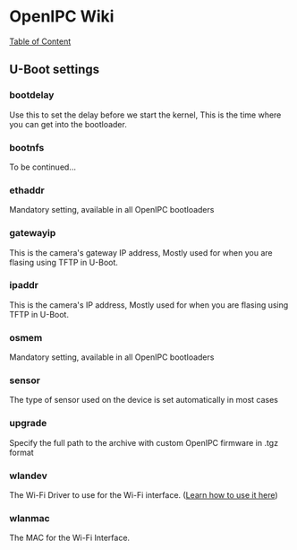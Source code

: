# OpenIPC Wiki
[Table of Content](../README.md)

U-Boot settings
---------------

### bootdelay
Use this to set the delay before we start the kernel, This is the time where you can get into the bootloader.

### bootnfs
To be continued...

### ethaddr
Mandatory setting, available in all OpenIPC bootloaders

### gatewayip
This is the camera's gateway IP address, Mostly used for when you are flasing using TFTP in U-Boot.

### ipaddr
This is the camera's IP address, Mostly used for when you are flasing using TFTP in U-Boot.

### osmem
Mandatory setting, available in all OpenIPC bootloaders

### sensor
The type of sensor used on the device is set automatically in most cases

### upgrade
Specify the full path to the archive with custom OpenIPC firmware in .tgz format

### wlandev
The Wi-Fi Driver to use for the Wi-Fi interface. ([Learn how to use it here](../en/wireless-settings.md))

### wlanmac
The MAC for the Wi-Fi Interface.


